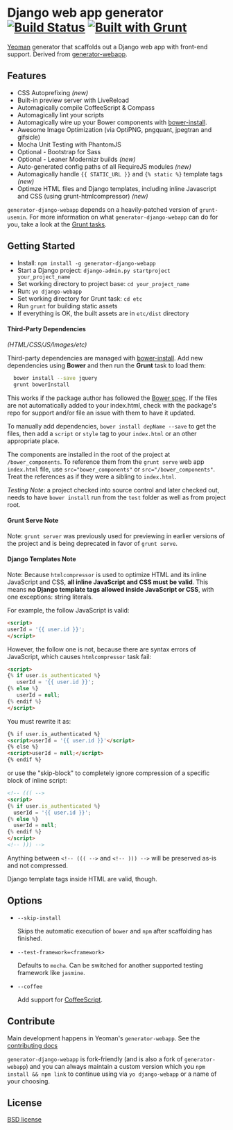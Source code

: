 # Django web app generator [![Build Status](https://secure.travis-ci.org/rockallite/generator-django-webapp.png?branch=master)](http://travis-ci.org/rockallite/generator-django-webapp) [![Built with Grunt](https://cdn.gruntjs.com/builtwith.png)](http://gruntjs.com/)

[Yeoman](http://yeoman.io) generator that scaffolds out a Django web app with front-end support. Derived from [generator-webapp](https://github.com/yeoman/generator-webapp/).

## Features

* CSS Autoprefixing *(new)*
* Built-in preview server with LiveReload
* Automagically compile CoffeeScript & Compass
* Automagically lint your scripts
* Automagically wire up your Bower components with [bower-install](#third-party-dependencies).
* Awesome Image Optimization (via OptiPNG, pngquant, jpegtran and gifsicle)
* Mocha Unit Testing with PhantomJS
* Optional - Bootstrap for Sass
* Optional - Leaner Modernizr builds *(new)*
* Auto-generated config paths of all RequireJS modules *(new)*
* Automagically handle `{{ STATIC_URL }}` and `{% static %}` template tags *(new)*
* Optimze HTML files and Django templates, including inline Javascript and CSS (using grunt-htmlcompressor) *(new)*

`generator-django-webapp` depends on a heavily-patched version of `grunt-usemin`. For more information on what `generator-django-webapp` can do for you, take a look at the [Grunt tasks](https://github.com/rockallite/generator-django-webapp/blob/master/app/templates/Gruntfile.js).


## Getting Started

- Install: `npm install -g generator-django-webapp`
- Start a Django project: `django-admin.py startproject your_project_name`
- Set working directory to project base: `cd your_project_name`
- Run: `yo django-webapp`
- Set working directory for Grunt task: `cd etc`
- Run `grunt` for building static assets
- If everything is OK, the built assets are in `etc/dist` directory

#### Third-Party Dependencies

*(HTML/CSS/JS/Images/etc)*

Third-party dependencies are managed with [bower-install](https://github.com/stephenplusplus/grunt-bower-install). Add new dependencies using **Bower** and then run the **Grunt** task to load them:

```bash
  bower install --save jquery
  grunt bowerInstall
```

This works if the package author has followed the [Bower spec](https://github.com/bower/bower.json-spec). If the files are not automatically added to your index.html, check with the package's repo for support and/or file an issue with them to have it updated.

To manually add dependencies, `bower install depName --save` to get the files, then add a `script` or `style` tag to your `index.html` or an other appropriate place.

The components are installed in the root of the project at `/bower_components`. To reference them from the `grunt serve` web app `index.html` file, use `src="bower_components"` or `src="/bower_components"`. Treat the references as if they were a sibling to `index.html`.

*Testing Note*: a project checked into source control and later checked out, needs to have `bower install` run from the `test` folder as well as from project root.


#### Grunt Serve Note

Note: `grunt server` was previously used for previewing in earlier versions of the project and is being deprecated in favor of `grunt serve`.


#### Django Templates Note
Note: Because `htmlcompressor` is used to optimize HTML and its inline JavaScript and CSS, **all inline JavaScript and CSS must be valid**. This means **no Django template tags allowed inside JavaScript or CSS**, with one exceptions: string literals.

For example, the follow JavaScript is valid:
```html
<script>
userId = '{{ user.id }}';
</script>
```

However, the follow one is not, because there are syntax errors of JavaScript, which causes `htmlcompressor` task fail:
```html
<script>
{% if user.is_authenticated %}
   userId = '{{ user.id }}';
{% else %}
   userId = null;
{% endif %}
</script>
```

You must rewrite it as:
```html
{% if user.is_authenticated %}
<script>userId = '{{ user.id }}'</script>
{% else %}
<script>userId = null;</script>
{% endif %}
```

or use the "skip-block" to completely ignore  compression of a specific block of inline script:
```html
<!-- ((( -->
<script>
{% if user.is_authenticated %}
  userId = '{{ user.id }}';
{% else %}
  userId = null;
{% endif %}
</script>
<!-- ))) -->
```

Anything between `<!-- ((( -->` and `<!-- ))) -->` will be preserved as-is and not compressed.

Django template tags inside HTML are valid, though.

## Options

* `--skip-install`

  Skips the automatic execution of `bower` and `npm` after scaffolding has finished.

* `--test-framework=<framework>`

  Defaults to `mocha`. Can be switched for another supported testing framework like `jasmine`.

* `--coffee`

  Add support for [CoffeeScript](http://coffeescript.org/).


## Contribute

Main development happens in Yeoman's `generator-webapp`. See the [contributing docs](https://github.com/yeoman/yeoman/blob/master/contributing.md)

`generator-django-webapp` is fork-friendly (and is also a fork of `generator-webapp`) and you can always maintain a custom version which you `npm install && npm link` to continue using via `yo django-webapp` or a name of your choosing.


## License

[BSD license](http://opensource.org/licenses/bsd-license.php)
